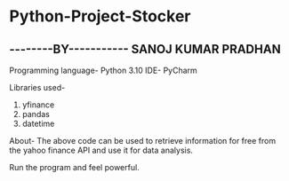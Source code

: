 # Python-Project-Stocker
--------BY-----------
SANOJ KUMAR PRADHAN
---------------------

Programming language- Python 3.10
IDE- PyCharm

Libraries used-
1. yfinance
2. pandas
3. datetime

About-
The above code can be used to retrieve information for free from the yahoo finance API  and use it for data analysis.

Run the program and feel powerful.
